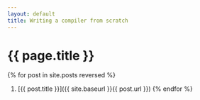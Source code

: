 ```yaml
---
layout: default 
title: Writing a compiler from scratch
---
```

# {{ page.title }}
{% for post in site.posts reversed %}
  1. [{{ post.title }}]({{ site.baseurl }}{{ post.url }})
{% endfor %}
